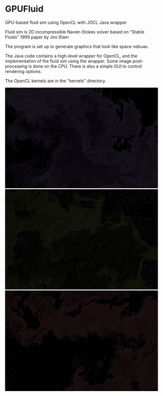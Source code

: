 # GPUFluid
GPU-based fluid sim using OpenCL with JOCL Java wrapper

Fluid sim is 2D incompressible Navier-Stokes solver based on "Stable Fluids" 1999 paper by Jos Stam

The program is set up to generate graphics that look like space nebuas.

The Java code contains a high-level wrapper for OpenCL, and the implementation of the fluid sim using the wrapper.
Some image post-processing is done on the CPU. There is also a simple GUI to control rendering options.

The OpenCL kernels are in the "kernels" directory.

![](/nebula2.png?raw=true)
![](/nebula1.png?raw=true)
![](/nebula3.png?raw=true)
